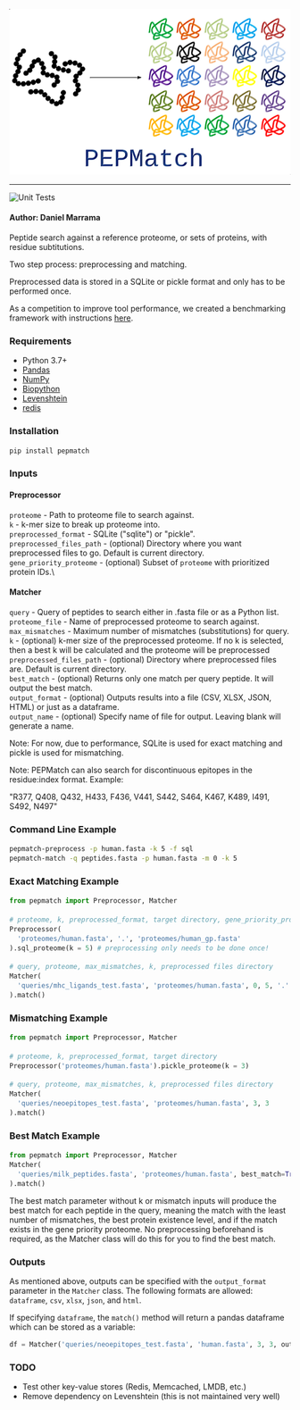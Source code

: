 <p align="center">
  <img src="docs/logo.png">
</p>

--------------------------------------------------------------------

![Unit Tests](https://github.com/IEDB/PEPMatch/actions/workflows/tests.yml/badge.svg)

#### Author: Daniel Marrama

Peptide search against a reference proteome, or sets of proteins, with residue subtitutions.

Two step process: preprocessing and matching.

Preprocessed data is stored in a SQLite or pickle format and only has to be performed once.

As a competition to improve tool performance, we created a benchmarking framework with instructions [here](./benchmarking).

### Requirements

- Python 3.7+
- [Pandas](https://pandas.pydata.org/)
- [NumPy](https://numpy.org/)
- [Biopython](https://biopython.org/)
- [Levenshtein](https://pypi.org/project/python-Levenshtein/)
- [redis](https://redis.com/)

### Installation

```bash
pip install pepmatch
```


### Inputs

#### Preprocessor

```proteome``` - Path to proteome file to search against.\
```k``` - k-mer size to break up proteome into.\
```preprocessed_format``` - SQLite ("sqlite") or "pickle".\
```preprocessed_files_path``` - (optional) Directory where you want preprocessed files to go. Default is current directory.\
```gene_priority_proteome``` - (optional) Subset of ```proteome``` with prioritized protein IDs.\

#### Matcher

```query``` - Query of peptides to search either in .fasta file or as a Python list.\
```proteome_file``` - Name of preprocessed proteome to search against.\
```max_mismatches``` - Maximum number of mismatches (substitutions) for query.\
```k``` - (optional) k-mer size of the preprocessed proteome. If no k is selected, then a best k will be calculated and the proteome will be preprocessed\
```preprocessed_files_path``` - (optional) Directory where preprocessed files are. Default is current directory.\
```best_match``` - (optional) Returns only one match per query peptide. It will output the best match.\
```output_format``` - (optional) Outputs results into a file (CSV, XLSX, JSON, HTML) or just as a dataframe.\
```output_name``` - (optional) Specify name of file for output. Leaving blank will generate a name.

Note: For now, due to performance, SQLite is used for exact matching and pickle is used for mismatching.

Note: PEPMatch can also search for discontinuous epitopes in the residue:index format. Example: 

"R377, Q408, Q432, H433, F436, V441, S442, S464, K467, K489, I491, S492, N497"

### Command Line Example

```bash
pepmatch-preprocess -p human.fasta -k 5 -f sql
pepmatch-match -q peptides.fasta -p human.fasta -m 0 -k 5
```

### Exact Matching Example

```python
from pepmatch import Preprocessor, Matcher

# proteome, k, preprocessed_format, target directory, gene_priority_proteome
Preprocessor(
  'proteomes/human.fasta', '.', 'proteomes/human_gp.fasta'
).sql_proteome(k = 5) # preprocessing only needs to be done once!

# query, proteome, max_mismatches, k, preprocessed files directory
Matcher(
  'queries/mhc_ligands_test.fasta', 'proteomes/human.fasta', 0, 5, '.'
).match()
```

### Mismatching Example 

```python
from pepmatch import Preprocessor, Matcher

# proteome, k, preprocessed_format, target directory
Preprocessor('proteomes/human.fasta').pickle_proteome(k = 3)

# query, proteome, max_mismatches, k, preprocessed files directory
Matcher(
  'queries/neoepitopes_test.fasta', 'proteomes/human.fasta', 3, 3
).match()
```

### Best Match Example

```python
from pepmatch import Preprocessor, Matcher
Matcher(
  'queries/milk_peptides.fasta', 'proteomes/human.fasta', best_match=True
).match()
```

The best match parameter without k or mismatch inputs will produce the best match for each peptide in the query, meaning the match with the least number of mismatches, the best protein existence level, and if the match exists in the gene priority proteome. No preprocessing beforehand is required, as the Matcher class will do this for you to find the best match.

### Outputs

As mentioned above, outputs can be specified with the ```output_format``` parameter in the ```Matcher``` class. The following formats are allowed: `dataframe`, `csv`, `xlsx`, `json`, and `html`.

If specifying `dataframe`, the ```match()``` method will return a pandas dataframe which can be stored as a variable:

```python
df = Matcher('queries/neoepitopes_test.fasta', 'human.fasta', 3, 3, output_format='dataframe').match()
```

### TODO
- Test other key-value stores (Redis, Memcached, LMDB, etc.)
- Remove dependency on Levenshtein (this is not maintained very well)